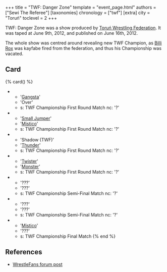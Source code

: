 +++
title = "TWF: Danger Zone"
template = "event_page.html"
authors = ["Sewi The Referee"]
[taxonomies]
chronology = ["twf"]
[extra]
city = "Toruń"
toclevel = 2
+++

TWF: Danger Zone was a show produced by [Toruń Wrestling Federation](@/o/twf.md). It was taped at June 9th, 2012, and published on June 16th, 2012. 

The whole show was centred around revealing new TWF Champion, as [Billi Rox](@/w/corin-mear.md) was kayfabe fired from the federation, and thus his Championship was vacated.

## Card

{% card() %}
- - '[Gangsta](@/w/jay-revolt.md)'
  - 'Over'
  - s: TWF Championship First Round Match
    nc: '?'
- - '[Small Jumper](@/w/small-jumper.md)'
  - '[Mistico](@/w/mistico.md)'
  - s: TWF Championship First Round Match
    nc: '?'
- - 'Shadow (TWF)'
  - '[Thunder](@/w/thunder.md)'
  - s: TWF Championship First Round Match
    nc: '?'
- - '[Twister](@/w/twister.md)'
  - '[Monster](@/w/chris-hunter.md)'
  - s: TWF Championship First Round Match
    nc: '?'
- - '???'
  - '???'
  - s: TWF Championship Semi-Final Match
    nc: '?'
- - '???'
  - '???'
  - s: TWF Championship Semi-Final Match
    nc: '?'
- - '[Mistico](@/w/mistico.md)'
  - '???'
  - s: TWF Championship Final Match
{% end %}

## References

* [WrestleFans forum post](https://wrestlefans.pl/forum/viewtopic.php?f=59&t=30010)
  
